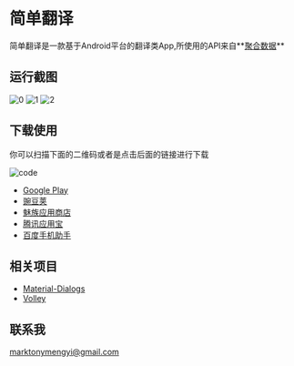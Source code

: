 # 简单翻译
简单翻译是一款基于Android平台的翻译类App,所使用的API来自**[聚合数据](https://www.juhe.cn/)**

## 运行截图
![0](https://github.com/marktony/Translator/blob/master/0.png)
![1](https://github.com/marktony/Translator/blob/master/1.png)
![2](https://github.com/marktony/Translator/blob/master/2.png)

## 下载使用
你可以扫描下面的二维码或者是点击后面的链接进行下载

![code](https://github.com/marktony/Translator/blob/master/code.png)
* [Google Play](https://play.google.com/store/apps/details?id=com.marktony.translator)
* [豌豆荚](http://www.wandoujia.com/apps/com.marktony.translator)
* [魅族应用商店](http://app.flyme.cn/apps/public/detail?package_name=com.marktony.translator)
* [腾讯应用宝](http://android.myapp.com/myapp/detail.htm?apkName=com.marktony.translator)
* [百度手机助手](http://shouji.baidu.com/software/item?docid=9165471&from=as)

## 相关项目
* [Material-Dialogs](https://github.com/afollestad/material-dialogs)
* [Volley](https://android.googlesource.com/platform/frameworks/volley)

## 联系我
[marktonymengyi@gmail.com](mailto:marktonymengyi@gmail.com)
